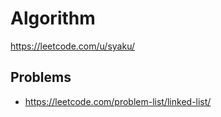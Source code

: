 # Algorithm

https://leetcode.com/u/syaku/

## Problems

- https://leetcode.com/problem-list/linked-list/